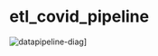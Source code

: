# etl_covid_pipeline

![datapipeline-diag](https://github.com/Chichi126/etl_covid_pipeline/assets/140970592/42618eff-8060-41ab-ba06-096a7617301c)]


